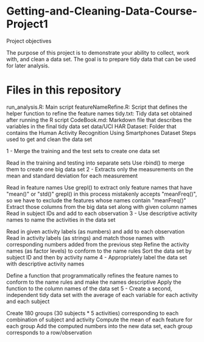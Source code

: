 # Getting-and-Cleaning-Data-Course-Project1

Project objectives

The purpose of this project is to demonstrate your ability to collect, work with, and clean a data set. The goal is to prepare tidy data that can be used for later analysis.

# Files in this repository

run_analysis.R: Main script
featureNameRefine.R: Script that defines the helper function to refine the feature names
tidy.txt: Tidy data set obtained after running the R script
CodeBook.md: Markdown file that describes the variables in the final tidy data set
data/UCI HAR Dataset: Folder that contains the Human Activity Recognition Using Smartphones Dataset
Steps used to get and clean the data set

1 - Merge the training and the test sets to create one data set

Read in the training and testing into separate sets
Use rbind() to merge them to create one big data set
2 - Extracts only the measurements on the mean and standard deviation for each measurement

Read in feature names
Use grepl() to extract only feature names that have "mean()" or "std()"
grepl() in this process mistakenly accepts "meanFreq()", so we have to exclude the features whose names contain "meanFreq()"
Extract those columns from the big data set along with given column names
Read in subject IDs and add to each observation
3 - Use descriptive activity names to name the activities in the data set

Read in given activity labels (as numbers) and add to each observation
Read in activity labels (as strings) and match those names with corresponding numbers added from the previous step
Refine the activity names (as factor levels) to conform to the name rules
Sort the data set by subject ID and then by activity name
4 - Appropriately label the data set with descriptive activity names

Define a function that programmatically refines the feature names to conform to the name rules and make the names descriptive
Apply the function to the column names of the data set
5 - Create a second, independent tidy data set with the average of each variable for each activity and each subject

Create 180 groups (30 subjects * 5 activities) corresponding to each combination of subject and activity
Compute the mean of each feature for each group
Add the computed numbers into the new data set, each group corresponds to a row/observation
